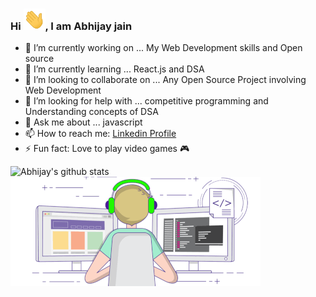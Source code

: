### Hi <img alt = gif src ="hand.gif" width= "35"/>, I am Abhijay jain 



- 🔭 I’m currently working on ... My Web Development skills and Open source
- 🌱 I’m currently learning ... React.js and DSA
- 👯 I’m looking to collaborate on ... Any Open Source Project involving Web Development
- 🤔 I’m looking for help with ... competitive programming and Understanding concepts of DSA 
- 💬 Ask me about ... javascript
- 📫 How to reach me: [Linkedin Profile](https://www.linkedin.com/in/abhijay-jain-551b01193/)
- ⚡ Fun fact: Love to play video games 🎮

![Abhijay's github stats](https://github-readme-stats.vercel.app/api?username=Abhijay007&show_icons=true&hide_border=true)<img alt="GIF" src="coder.gif" />

